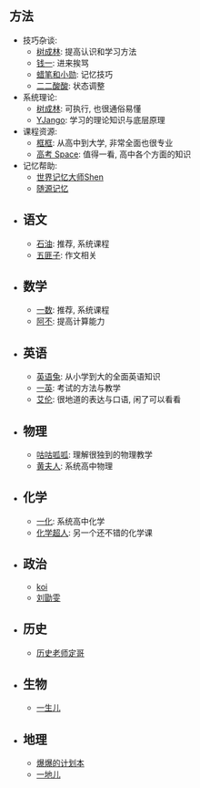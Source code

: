 ## 方法
- 技巧杂谈:
	- [树成林](https://www.bilibili.com/video/BV1X3411k7CX/): 提高认识和学习方法
	- [钱一](https://space.bilibili.com/180322556?spm_id_from=333.337.0.0): 进来挨骂
	- [蜡笔和小勋](https://www.bilibili.com/video/BV14b411h7FM/?vd_source=b50bf99a218887e785dac60c16684ed3): 记忆技巧
	- [二二酸酸](https://www.bilibili.com/video/BV1X3411k7CX/?vd_source=b50bf99a218887e785dac60c16684ed3): 状态调整
- 系统理论:
	- [树成林](https://www.bilibili.com/video/BV15A411g764/?spm_id_from=333.999.0.0): 可执行, 也很通俗易懂
	- [YJango](https://www.bilibili.com/video/BV1LU4y1g7no/?vd_source=b50bf99a218887e785dac60c16684ed3): 学习的理论知识与底层原理
- 课程资源:
	- [框框](https://www.bilibili.com/festival/kaixuejiehuotujian?bvid=BV1rY4y1T7Lk&spm_id_from=333.999.0.0): 从高中到大学, 非常全面也很专业
	- [高考 Space](https://space.bilibili.com/273396101?spm_id_from=333.337.0.0): 值得一看, 高中各个方面的知识
- 记忆帮助:
	- [世界记忆大师Shen](https://space.bilibili.com/430410002?spm_id_from=333.337.0.0)
	- [随源记忆](https://space.bilibili.com/23752489?spm_id_from=333.337.0.0)
- ## 语文
	- [石油](https://www.bilibili.com/video/BV1FV4y1h7LT/?spm_id_from=333.788&vd_source=b50bf99a218887e785dac60c16684ed3): 推荐, 系统课程
	- [五匪子](https://www.bilibili.com/cheese/play/ss1242?csource=Hp_searchresult&spm_id_from=333.337.0.0): 作文相关
- ## 数学
	- [一数](https://www.bilibili.com/video/BV1AM4y1j77u/?spm_id_from=333.788&vd_source=b50bf99a218887e785dac60c16684ed3): 推荐, 系统课程
	- [阿不](https://www.bilibili.com/cheese/play/ss1342?csource=private_space_class_null&spm_id_from=333.999.0.0): 提高计算能力
- ## 英语
	- [英语兔](https://space.bilibili.com/483162496?spm_id_from=333.999.0.0): 从小学到大的全面英语知识
	- [一英](https://space.bilibili.com/632207543?spm_id_from=333.337.0.0): 考试的方法与教学
	- [艾伦](https://www.bilibili.com/cheese/play/ss1060?csource=private_space_class_null&spm_id_from=333.999.0.0): 很地道的表达与口语, 闲了可以看看
- ## 物理
	- [咕咕呱呱](https://space.bilibili.com/627552701/?spm_id_from=333.999.0.0): 理解很独到的物理教学
	- [黄夫人](https://space.bilibili.com/23630128?spm_id_from=333.337.0.0): 系统高中物理
- ## 化学
	- [一化](https://space.bilibili.com/1526560679?spm_id_from=333.337.0.0): 系统高中化学
	- [化学超人](https://space.bilibili.com/416601949?spm_id_from=333.337.0.0): 另一个还不错的化学课
- ## 政治
	- [koi](https://www.bilibili.com/video/BV1if4y1o7BC/?vd_source=b50bf99a218887e785dac60c16684ed3)
	- [刘勖雯](https://www.bilibili.com/video/BV1Ag411R7Ls/?vd_source=b50bf99a218887e785dac60c16684ed3)
- ## 历史
	- [历史老师定哥](https://space.bilibili.com/321084528/?spm_id_from=333.999.0.0)
- ## 生物
	- [一生儿](https://space.bilibili.com/2036187097?spm_id_from=333.999.0.0)
- ## 地理
	- [爆爆的计划本](https://space.bilibili.com/1321920893/?spm_id_from=333.999.0.0)
	- [一地儿](https://space.bilibili.com/1231108399?spm_id_from=333.337.search-card.all.click)